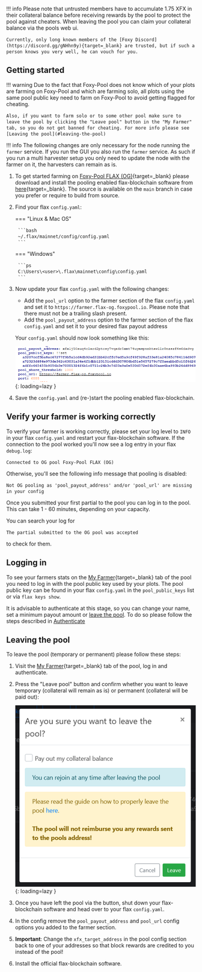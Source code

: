 !!! info
    Please note that untrusted members have to accumulate 1.75 XFX in their collateral balance before receiving rewards by the pool to protect the pool against cheaters. When leaving the pool you can claim your collateral balance via the pools web ui.

    Currently, only long known members of the [Foxy Discord](https://discord.gg/gNHhn9y){target=_blank} are trusted, but if such a person knows you very well, he can vouch for you.

## Getting started

!!! warning
    Due to the fact that Foxy-Pool does not know which of your plots are farming on Foxy-Pool and which are farming solo, all plots using the same pool public key need to farm on Foxy-Pool to avoid getting flagged for cheating.

    Also, if you want to farm solo or to some other pool make sure to leave the pool by clicking the "Leave pool" button in the "My Farmer" tab, so you do not get banned for cheating. For more info please see [Leaving the pool](#leaving-the-pool)

!!! info
    The following changes are only necessary for the node running the `farmer` service. If you run the GUI you also run the `farmer` service. As such if you run a multi harvester setup you only need to update the node with the farmer on it, the harvesters can remain as is.

1. To get started farming on [Foxy-Pool FLAX (OG)](https://flax-og.foxypool.io){target=_blank} please download and install the pooling enabled flax-blockchain software from [here](https://github.com/foxypool/flax-blockchain/releases/latest){target=_blank}. The source is available on the `main` branch in case you prefer or require to build from source.
2. Find your flax `config.yaml`:
   
    === "Linux & Mac OS"

        ```bash
        ~/.flax/mainnet/config/config.yaml
        ```
   
    === "Windows"

        ```ps
        C:\Users\<user>\.flax\mainnet\config\config.yaml
        ```

3. Now update your flax `config.yaml` with the following changes:
    - Add the `pool_url` option to the farmer section of the flax `config.yaml` and set it to `https://farmer.flax-og.foxypool.io`. Please note that there must not be a trailing slash present.
    - Add the `pool_payout_address` option to the farmer section of the flax `config.yaml` and set it to your desired flax payout address

    Your `config.yaml` should now look something like this:

    ![config example](../../../../assets/img/getting-started/foxy-pool-flax-og-config-example.png){: loading=lazy }

4. Save the `config.yaml` and (re-)start the pooling enabled flax-blockchain.

## Verify your farmer is working correctly

To verify your farmer is working correctly, please set your log level to `INFO` in your flax `config.yaml` and restart your flax-blockchain software.
If the connection to the pool worked you'll now see a log entry in your flax `debug.log`:
```
Connected to OG pool Foxy-Pool FLAX (OG)
```
Otherwise, you'll see the following info message that pooling is disabled:
```
Not OG pooling as 'pool_payout_address' and/or 'pool_url' are missing in your config
```

Once you submitted your first partial to the pool you can log in to the pool. This can take 1 - 60 minutes, depending on your capacity.

You can search your log for
```
The partial submitted to the OG pool was accepted
```
to check for them.

## Logging in

To see your farmers stats on the [My Farmer](https://flax-og.foxypool.io/my-farmer){target=_blank} tab of the pool you need to log in with the pool public key used by your plots. The pool public key can be found in your flax `config.yaml` in the `pool_public_keys` list or via `flax keys show`.

It is advisable to authenticate at this stage, so you can change your name, set a minimum payout amount or [leave the pool](#leaving-the-pool). To do so please follow the steps described in [Authenticate](authenticate.md)

## Leaving the pool

To leave the pool (temporary or permanent) please follow these steps:

1. Visit the [My Farmer](https://flax-og.foxypool.io/my-farmer){target=_blank} tab of the pool, log in and authenticate.
2. Press the "Leave pool" button and confirm whether you want to leave temporary (collateral will remain as is) or permanent (collateral will be paid out):

    ![leave pool](../../../../assets/img/getting-started/leave-chia-pool.png){: loading=lazy }

3. Once you have left the pool via the button, shut down your flax-blockchain software and head over to your flax `config.yaml`.
4. In the config remove the `pool_payout_address` and `pool_url` config options you added to the farmer section.
5. **Important**: Change the `xfx_target_address` in the pool config section back to one of your addresses so that block rewards are credited to you instead of the pool!
6. Install the official flax-blockchain software.

